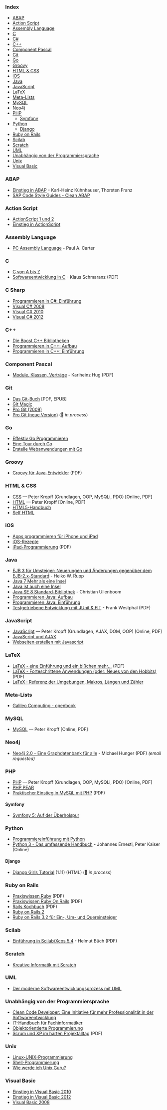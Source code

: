 ### Index

* [ABAP](#abap)
* [Action Script](#action-script)
* [Assembly Language](#assembly-language)
* [C](#c)
* [C#](#c-sharp)
* [C++](#c-1)
* [Component Pascal](#component-pascal)
* [Git](#git)
* [Go](#go)
* [Groovy](#groovy)
* [HTML & CSS](#html--css)
* [iOS](#ios)
* [Java](#java)
* [JavaScript](#javascript)
* [LaTeX](#latex)
* [Meta-Lists](#meta-lists)
* [MySQL](#mysql)
* [Neo4j](#neo4j)
* [PHP](#php)
  * [Symfony](#symfony)
* [Python](#python)
  * [Django](#django)
* [Ruby on Rails](#ruby-on-rails)
* [Scilab](#scilab)
* [Scratch](#scratch)
* [UML](#uml)
* [Unabhängig von der Programmiersprache](#unabh%C3%A4ngig-von-der-programmiersprache)
* [Unix](#unix)
* [Visual Basic](#visual-basic)


### ABAP

* [Einstieg in ABAP](http://openbook.rheinwerk-verlag.de/einstieg_in_abap/) - Karl-Heinz Kühnhauser, Thorsten Franz
* [SAP Code Style Guides - Clean ABAP](https://github.com/SAP/styleguides/blob/master/clean-abap/CleanABAP_de.md)


### Action Script

* [ActionScript 1 und 2](http://openbook.rheinwerk-verlag.de/actionscript/)
* [Einstieg in ActionScript](http://openbook.rheinwerk-verlag.de/actionscript_einstieg/)


### Assembly Language

* [PC Assembly Language](http://drpaulcarter.com/pcasm/) - Paul A. Carter


### C

* [C von A bis Z](http://openbook.rheinwerk-verlag.de/c_von_a_bis_z/)
* [Softwareentwicklung in C](https://web.archive.org/web/20190214185910/http://www.asc.tuwien.ac.at/~eprog/download/schmaranz.pdf) - Klaus Schmaranz (PDF)


### C Sharp

* [Programmieren in C#: Einführung](http://www.highscore.de/csharp/einfuehrung/)
* [Visual C# 2008](http://openbook.rheinwerk-verlag.de/visual_csharp/)
* [Visual C# 2010](http://openbook.rheinwerk-verlag.de/visual_csharp_2010/)
* [Visual C# 2012](http://openbook.rheinwerk-verlag.de/visual_csharp_2012/)


### C++

* [Die Boost C++ Bibliotheken](http://dieboostcppbibliotheken.de)
* [Programmieren in C++: Aufbau](http://www.highscore.de/cpp/aufbau/)
* [Programmieren in C++: Einführung](http://www.highscore.de/cpp/einfuehrung/)


### Component Pascal

* [Module, Klassen, Verträge](http://karlheinz-hug.de/informatik/buch/Karlheinz-Hug_Module-Klassen-Vertraege.pdf) - Karlheinz Hug (PDF)


### Git

* [Das Git-Buch](http://gitbu.ch) [PDF, EPUB]
* [Git Magic](http://www-cs-students.stanford.edu/~blynn/gitmagic/intl/de/)
* [Pro Git (2009)](http://git-scm.com/book/de/v1)
* [Pro Git (neue Version)](http://git-scm.com/book/de/current) (:construction: *in process*)


### Go

* [Effektiv Go Programmieren](http://www.bitloeffel.de/DOC/golang/effective_go_de.html)
* [Eine Tour durch Go](https://go-tour-de.appspot.com/welcome/1)
* [Erstelle Webanwendungen mit Go](https://astaxie.gitbooks.io/build-web-application-with-golang/content/de/)


### Groovy

* [Groovy für Java-Entwickler](http://examples.oreilly.de/openbooks/pdf_groovyger.pdf) (PDF)


### HTML & CSS

* [CSS](http://www.peterkropff.de/site/css/css.htm) — Peter Kropff (Grundlagen, OOP, MySQLi, PDO) [Online, PDF]
* [HTML](http://www.peterkropff.de/site/html/html.htm) — Peter Kropff [Online, PDF]
* [HTML5-Handbuch](http://webkompetenz.wikidot.com/docs:html-handbuch)
* [Self HTML](https://wiki.selfhtml.org/wiki/Startseite)


### iOS

* [Apps programmieren für iPhone und iPad](http://openbook.rheinwerk-verlag.de/apps_programmieren_fuer_iphone_und_ipad/)
* [iOS-Rezepte](http://examples.oreilly.de/openbooks/iosrecipesger.zip)
* [iPad-Programmierung](http://examples.oreilly.de/openbooks/pdf_ipadprogpragger.pdf) (PDF)


### Java

* [EJB 3 für Umsteiger: Neuerungen und Änderungen gegenüber dem EJB-2.x-Standard](http://bsd.de/e3fu/umfrage.html) - Heiko W. Rupp
* [Java 7 Mehr als eine Insel](http://openbook.rheinwerk-verlag.de/java7/)
* [Java ist auch eine Insel](http://openbook.rheinwerk-verlag.de/javainsel/)
* [Java SE 8 Standard-Bibliothek](http://openbook.rheinwerk-verlag.de/java8/) - Christian Ullenboom
* [Programmieren Java: Aufbau](http://www.highscore.de/java/aufbau/)
* [Programmieren Java: Einführung](http://www.highscore.de/java/einfuehrung/)
* [Testgetriebene Entwicklung mit JUnit & FIT](http://www.frankwestphal.de/ftp/Westphal_Testgetriebene_Entwicklung.pdf) - Frank Westphal (PDF)


### JavaScript

* [JavaScript](http://www.peterkropff.de/site/javascript/javascript.htm) — Peter Kropff (Grundlagen, AJAX, DOM, OOP) [Online, PDF]
* [JavaScript und AJAX](http://openbook.rheinwerk-verlag.de/javascript_ajax/)
* [Webseiten erstellen mit Javascript](http://www.highscore.de/javascript/)


### LaTeX

* [LaTeX - eine Einführung und ein bißchen mehr...](http://www.fernuni-hagen.de/imperia/md/content/zmi_2010/a026_latex_einf.pdf) (PDF)
* [LaTeX - Forteschrittene Anwendungen (oder: Neues von den Hobbits)](http://www.fernuni-hagen.de/imperia/md/content/zmi_2010/a027_latex_fort.pdf) (PDF)
* [LaTeX : Referenz der Umgebungen, Makros, Längen und Zähler](http://www.lehmanns.de/page/latexreferenz)


### Meta-Lists

* [Galileo Computing - openbook](https://www.rheinwerk-verlag.de/openbook/)


### MySQL

* [MySQL](http://www.peterkropff.de/site/mysql/mysql.htm) — Peter Kropff [Online, PDF]


### Neo4j

* [Neo4j 2.0 – Eine Graphdatenbank für alle](https://neo4j.com/neo4j-graphdatenbank-book/) - Michael Hunger (PDF) *(email requested)*


### PHP

* [PHP](http://www.peterkropff.de/site/php/php.htm) — Peter Kropff (Grundlagen, OOP, MySQLi, PDO) [Online, PDF]
* [PHP PEAR](http://openbook.rheinwerk-verlag.de/php_pear/)
* [Praktischer Einstieg in MySQL mit PHP](http://examples.oreilly.de/openbooks/pdf_einmysql2ger.pdf) (PDF)


#### Symfony

* [Symfony 5: Auf der Überholspur](https://symfony.com/doc/5.0/the-fast-track/de/index.html)


### Python

* [Programmiereinführung mit Python](http://opentechschool.github.io/python-beginners/de/)
* [Python 3 - Das umfassende Handbuch](http://openbook.rheinwerk-verlag.de/python/) - Johannes Ernesti, Peter Kaiser (Online)


#### Django

* [Django Girls Tutorial](https://tutorial.djangogirls.org/es/) (1.11) (HTML) (:construction: *in process*)


### Ruby on Rails

* [Praxiswissen Ruby](http://www.oreilly.de/german/freebooks/rubybasger/pdf_rubybasger.pdf) (PDF)
* [Praxiswissen Ruby On Rails](http://examples.oreilly.de/openbooks/pdf_rubyonrailsbasger.pdf) (PDF)
* [Rails Kochbuch](http://examples.oreilly.de/openbooks/pdf_railsckbkger.pdf) (PDF)
* [Ruby on Rails 2](http://openbook.rheinwerk-verlag.de/ruby_on_rails/)
* [Ruby on Rails 3.2 für Ein-, Um- und Quereinsteiger](http://ruby-auf-schienen.de/3.2/)


### Scilab

* [Einführung in Scilab/Xcos 5.4](https://web.archive.org/web/20161204131517/http://buech-gifhorn.de/scilab/Einfuehrung.pdf) - Helmut Büch (PDF)


### Scratch

* [Kreative Informatik mit Scratch](http://eis.ph-noe.ac.at/kreativeinformatik/)


### UML

* [Der moderne Softwareentwicklungsprozess mit UML](http://www.highscore.de/uml/)


### Unabhängig von der Programmiersprache

* [Clean Code Developer: Eine Initiative für mehr Professionalität in der Softwareentwicklung](http://clean-code-developer.de)
* [IT-Handbuch für Fachinformatiker](http://openbook.rheinwerk-verlag.de/it_handbuch/)
* [Objektorientierte Programmierung](http://openbook.rheinwerk-verlag.de/oop/)
* [Scrum und XP im harten Projektalltag](https://res.infoq.com/news/2007/06/scrum-xp-book/en/resources/ScrumAndXpFromTheTrenchesonline_German.pdf) (PDF)


### Unix

* [Linux-UNIX-Programmierung](http://openbook.rheinwerk-verlag.de/linux_unix_programmierung/)
* [Shell-Programmierung](http://openbook.rheinwerk-verlag.de/shell_programmierung/)
* [Wie werde ich Unix Guru?](http://openbook.rheinwerk-verlag.de/unix_guru/)


### Visual Basic

* [Einstieg in Visual Basic 2010](http://openbook.rheinwerk-verlag.de/einstieg_vb_2010/)
* [Einstieg in Visual Basic 2012](http://openbook.rheinwerk-verlag.de/einstieg_vb_2012/)
* [Visual Basic 2008](http://openbook.rheinwerk-verlag.de/visualbasic_2008/)
